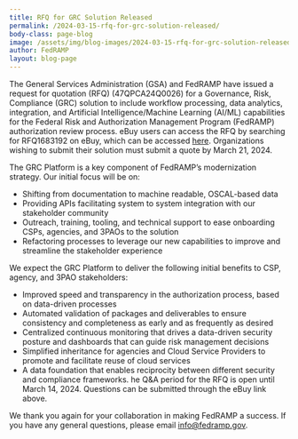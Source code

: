 ```yaml
---
title: RFQ for GRC Solution Released
permalink: /2024-03-15-rfq-for-grc-solution-released/
body-class: page-blog
image: /assets/img/blog-images/2024-03-15-rfq-for-grc-solution-released.png
author: FedRAMP
layout: blog-page
---
```

The General Services Administration (GSA) and FedRAMP have issued a request for quotation (RFQ) (47QPCA24Q0026) for a Governance, Risk, Compliance (GRC) solution to include workflow processing, data analytics, integration, and Artificial Intelligence/Machine Learning (AI/ML) capabilities for the Federal Risk and Authorization Management Program (FedRAMP) authorization review process. eBuy users can access the RFQ by searching for RFQ1683192 on eBuy, which can be accessed <a href="http://www.ebuy.gsa.gov/ebuyopen/" target="_blank" rel="noopener noreferrer">here</a>. Organizations wishing to submit their solution must submit a quote by March 21, 2024.   

The GRC Platform is a key component of FedRAMP’s modernization strategy. Our initial focus will be on: 
- Shifting from documentation to machine readable, OSCAL-based data
- Providing APIs facilitating system to system integration with our stakeholder community
- Outreach, training, tooling, and technical support to ease onboarding CSPs, agencies, and 3PAOs to the solution
- Refactoring processes to leverage our new capabilities to improve and streamline the stakeholder experience

We expect the GRC Platform to deliver the following initial benefits to CSP, agency, and 3PAO stakeholders:
- Improved speed and transparency in the authorization process, based on data-driven processes
- Automated validation of packages and deliverables to ensure consistency and completeness as early and as frequently as desired
- Centralized continuous monitoring that drives a data-driven security posture and dashboards that can guide risk management decisions 
- Simplified inheritance for agencies and Cloud Service Providers to promote and facilitate reuse of cloud services
- A data foundation that enables reciprocity between different security and compliance frameworks. 
he Q&A period for the RFQ is open until March 14, 2024. Questions can be submitted through the eBuy link above.

We thank you again for your collaboration in making FedRAMP a success. If you have any general questions, please email <a href="mailto:info@fedramp.gov" target="_blank" rel="noopener noreferrer">info@fedramp.gov</a>.
